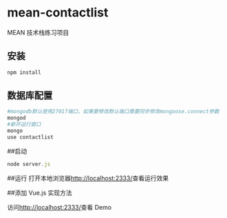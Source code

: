 # mean-contactlist
MEAN 技术栈练习项目

## 安装
```javascript
npm install
```

## 数据库配置

```bash
#mongodb默认使用27017端口，如果要修改默认端口需要同步修改mongoose.connect参数
mongod
#新开运行窗口
mongo
use contactlist
```
##启动
```javascript
node server.js
```
##运行
打开本地浏览器[http://localhost:2333/](http://localhost:2333/)查看运行效果

##添加 Vue.js 实现方法

访问[http://localhost:2333/](http://localhost:2333/vue/index.html)查看 Demo
